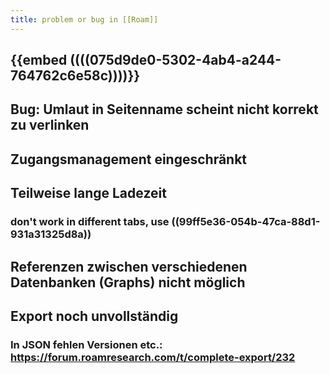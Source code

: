```yaml
---
title: problem or bug in [[Roam]]
---
```


## {{embed ((((075d9de0-5302-4ab4-a244-764762c6e58c))))}}

## Bug: Umlaut in Seitenname scheint nicht korrekt zu verlinken

## Zugangsmanagement eingeschränkt

## Teilweise lange Ladezeit
### don't work in different tabs, use ((99ff5e36-054b-47ca-88d1-931a31325d8a))

## Referenzen zwischen verschiedenen Datenbanken (Graphs) nicht möglich

## Export noch unvollständig
### In JSON fehlen Versionen etc.: https://forum.roamresearch.com/t/complete-export/232
